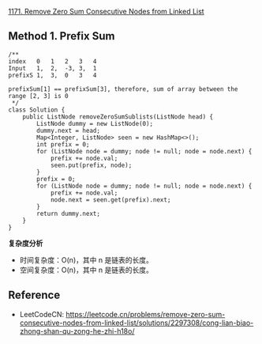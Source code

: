 [1171. Remove Zero Sum Consecutive Nodes from Linked List](https://leetcode.com/problems/remove-zero-sum-consecutive-nodes-from-linked-list/description/)


## Method 1. Prefix Sum
```
/**
index   0   1   2   3   4
Input   1,  2,  -3, 3,  1
prefixS 1,  3,  0   3   4

prefixSum[1] == prefixSum[3], therefore, sum of array between the range [2, 3] is 0
 */
class Solution {
    public ListNode removeZeroSumSublists(ListNode head) {
        ListNode dummy = new ListNode(0);
        dummy.next = head;
        Map<Integer, ListNode> seen = new HashMap<>();
        int prefix = 0;
        for (ListNode node = dummy; node != null; node = node.next) {
            prefix += node.val;
            seen.put(prefix, node);
        }
        prefix = 0;
        for (ListNode node = dummy; node != null; node = node.next) {
            prefix += node.val;
            node.next = seen.get(prefix).next;
        }
        return dummy.next;
    }
}
```
**复杂度分析**
* 时间复杂度：O(n)，其中 n 是链表的长度。
* 空间复杂度：O(n)，其中 n 是链表的长度。


## Reference
* LeetCodeCN: https://leetcode.cn/problems/remove-zero-sum-consecutive-nodes-from-linked-list/solutions/2297308/cong-lian-biao-zhong-shan-qu-zong-he-zhi-h18o/
